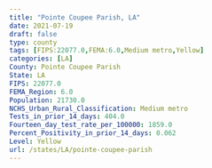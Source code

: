 ```yaml
---
title: "Pointe Coupee Parish, LA"
date: 2021-07-19
draft: false
type: county
tags: [FIPS:22077.0,FEMA:6.0,Medium metro,Yellow]
categories: [LA]
County: Pointe Coupee Parish
State: LA
FIPS: 22077.0
FEMA_Region: 6.0
Population: 21730.0
NCHS_Urban_Rural_Classification: Medium metro
Tests_in_prior_14_days: 404.0
Fourteen_day_test_rate_per_100000: 1859.0
Percent_Positivity_in_prior_14_days: 0.062
Level: Yellow
url: /states/LA/pointe-coupee-parish
---
```



